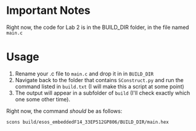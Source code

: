 # Important Notes
Right now, the code for Lab 2 is in the BUILD_DIR folder, in the file named ```main.c```


# Usage
1. Rename your .c file to ```main.c``` and drop it in in ```BUILD_DIR```
2. Navigate back to the folder that contains ```SConstruct.py``` and run the command listed in ```build.txt``` (I will make this a script at some point)
3. The output will appear in a subfolder of ```build``` (I'll check exactly which one some other time).



Right now, the command *should* be as follows:

```scons build/esos_embeddedF14_33EP512GP806/BUILD_DIR/main.hex```
